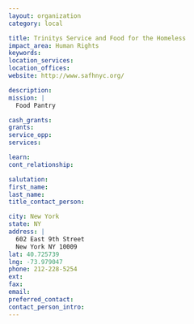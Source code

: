 ```yaml
---
layout: organization
category: local

title: Trinitys Service and Food for the Homeless
impact_area: Human Rights
keywords: 
location_services: 
location_offices: 
website: http://www.safhnyc.org/

description: 
mission: |
  Food Pantry

cash_grants: 
grants: 
service_opp: 
services: 

learn: 
cont_relationship: 

salutation: 
first_name: 
last_name: 
title_contact_person: 

city: New York
state: NY
address: |
  602 East 9th Street    
  New York NY 10009
lat: 40.725739
lng: -73.979047
phone: 212-228-5254
ext: 
fax: 
email: 
preferred_contact: 
contact_person_intro: 
---
```

